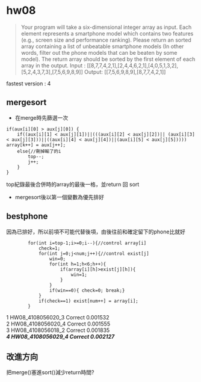 # hw08
>Your program will take a six-dimensional integer array as input. 
>Each element represents a smartphone model which contains two features (e.g., screen size and performance ranking).
>Please return an sorted array containing a list of unbeatable smartphone models (In other words, filter out the phone models that can be beaten by some model).
>The return array should be sorted by the first element of each array in the output. 
>Input : [[8,7,7,4,2,1],[2,4,4,6,2,1],[4,0,5,1,3,2],[5,2,4,3,7,3],[7,5,6,9,8,9]]
>Output: [[7,5,6,9,8,9],[8,7,7,4,2,1]]

fastest version : 4  
## mergesort  
* 在merge時先篩選一次  
```
if(aux[i][0] > aux[j][0]) {
    if((aux[i][1] < aux[j][1])||(((aux[i][2] < aux[j][2])|| (aux[i][3] < aux[j][3]))||((aux[i][4] < aux[j][4])||(aux[i][5] < aux[j][5])))) array[k++] = aux[j++];
    else{//刪掉輸了的i
        top--;
        j++;
    }
}
```
top紀錄最後合併時的array的最後一格，並return 回 sort  
* mergesort後以第一個變數為優先排好
## bestphone  
因為已排好，所以前項不可能代替後項，由後往前和確定留下的phone比就好  
```
        for(int i=top-1;i>=0;i--){//control array[i]
            check=1;
            for(int j=0;j<num;j++){//control exist[j]
                win=0;
                for(int h=1;h<6;h++){
                    if(array[i][h]>exist[j][h]){
                        win=1;
                    }
                }
                if(win==0){ check=0; break;}
            }
            if(check==1) exist[num++] = array[i];
        }
```  
1	HW08_4108056020_3	Correct	0.001532  
2	HW08_4108056020_4	Correct	0.001555  
3	HW08_4108056018_2	Correct	0.001835  
***4	HW08_4108056029_4	Correct	0.002127***   
 
## 改進方向  
把merge()塞進sort()減少return時間?
